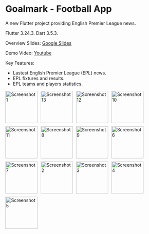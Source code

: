 # Goalmark - Football App

A new Flutter project providing English Premier League news.

Flutter 3.24.3.
Dart 3.5.3.


Overview Slides: [Google Slides](https://docs.google.com/presentation/d/1-MhtukVA74B4Kcx8LCRqb5S1aWgnOr0gSDUOcu9P8Mk/edit?usp=sharing)

Demo Video: [Youtube](https://youtu.be/82ilI1DmlrI)

Key Features:
- Lastest English Premier League (EPL) news.
- EPL fixtures and results.
- EPL teams and players statistics.

<div style="display: flex; flex-wrap: wrap; gap: 10px;">

<img src="https://github.com/user-attachments/assets/e610e5fc-ebad-4ee0-ad9f-3da9d69ab1f0" alt="Screenshot 1" width="100">
<img src="https://github.com/user-attachments/assets/19a928e3-0661-4d3c-b31a-db1529cd86b0" alt="Screenshot 13" width="100">
<img src="https://github.com/user-attachments/assets/c82bd6e4-96e7-4673-9e3f-228cc69fda61" alt="Screenshot 12" width="100">
<img src="https://github.com/user-attachments/assets/8f14a8b3-0ca5-441d-a005-b71e17cc2dc7" alt="Screenshot 10" width="100">
<img src="https://github.com/user-attachments/assets/84300a1d-96b7-4695-a7fe-ff287b2cb5e0" alt="Screenshot 11" width="100">
<img src="https://github.com/user-attachments/assets/2a06b53b-5ac5-4306-ae66-5ea918898619" alt="Screenshot 8" width="100">
<img src="https://github.com/user-attachments/assets/c5ed4741-5c57-43a9-9e98-ca02938c32a7" alt="Screenshot 9" width="100">
<img src="https://github.com/user-attachments/assets/05952c35-6ebc-4e11-8579-a8a42c341afd" alt="Screenshot 6" width="100">
<img src="https://github.com/user-attachments/assets/233b88e4-43fa-419d-af0e-c85ee9fbeea1" alt="Screenshot 7" width="100">
<img src="https://github.com/user-attachments/assets/6baee203-19bc-4751-a07d-1e36b275f149" alt="Screenshot 2" width="100">
<img src="https://github.com/user-attachments/assets/fd3ca9a6-36af-43aa-bce2-5532b1ed3e7c" alt="Screenshot 3" width="100">
<img src="https://github.com/user-attachments/assets/0e8f7ba2-0eaa-4138-9408-df8305887f2c" alt="Screenshot 4" width="100">
<img src="https://github.com/user-attachments/assets/a7f61307-62f7-4df5-bcbc-4d1e8dec97fc" alt="Screenshot 5" width="100">



</div>
